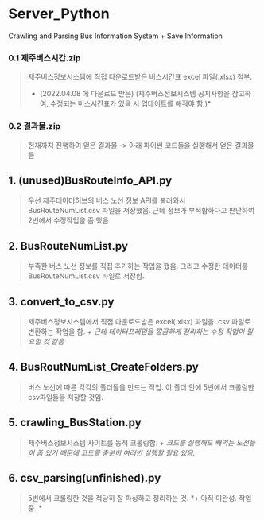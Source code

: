 # Server_Python
Crawling and Parsing Bus Information System + Save Information


### 0.1 제주버스시간.zip
> 제주버스정보시스템에 직접 다운로드받은 버스시간표 excel 파일(.xlsx) 첨부.
> * (2022.04.08 에 다운로드 받음) (제주버스정보시스템 공지사항을 참고하여, 수정되는 버스시간표가 있을 시 업데이트를 해줘야 함.)*

### 0.2 결과물.zip
> 현재까지 진행하여 얻은 결과물 -> 아래 파이썬 코드들을 실행해서 얻은 결과물들


## 1. (unused)BusRouteInfo_API.py
> 우선 제주데이터허브의 버스 노선 정보 API를 불러와서 BusRouteNumList.csv 파일을 저장했음. 근데 정보가 부적합하다고 판단하여 2번에서 수정작업을 좀 했음

## 2. BusRouteNumList.py
> 부족한 버스 노선 정보를 직접 추가하는 작업을 했음. 그리고 수정한 데이터를 BusRouteNumList.csv 파일로 저장함.

## 3. convert_to_csv.py
> 제주버스정보시스템에서 직접 다운로드받은 excel(.xlsx) 파일을 .csv 파일로 변환하는 작업을 함.
> *+ 근데 데이터프레임을 깔끔하게 정리하는 수정 작업이 필요할 것 같음*

## 4. BusRoutNumList_CreateFolders.py
> 버스 노선에 따른 각각의 폴더들을 만드는 작업. 이 폴더 안에 5번에서 크롤링한 csv파일들을 저장할 것임.

## 5. crawling_BusStation.py
> 제주버스정보시스템 사이트를 동적 크롤링함.
> *+ 코드를 실행해도 빼먹는 노선들이 좀 있기 때문에 코드를 충분히 여러번 실행할 필요 있음.*

## 6. csv_parsing(unfinished).py
> 5번에서 크롤링한 것을 적당히 잘 파싱하고 정리하는 것.
> *+ 아직 미완성. 작업 중. *
